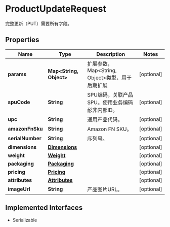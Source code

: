 

# ProductUpdateRequest

完整更新（PUT）需要所有字段。

## Properties

| Name | Type | Description | Notes |
|------------ | ------------- | ------------- | -------------|
|**params** | **Map&lt;String, Object&gt;** | 扩展参数，Map&lt;String, Object&gt;类型，用于后期扩展 |  [optional] |
|**spuCode** | **String** | SPU编码，关联产品SPU。使用业务编码耏非内部ID。 |  [optional] |
|**upc** | **String** | 通用产品代码。 |  [optional] |
|**amazonFnSku** | **String** | Amazon FN SKU。 |  [optional] |
|**serialNumber** | **String** | 序列号。 |  [optional] |
|**dimensions** | [**Dimensions**](Dimensions.md) |  |  [optional] |
|**weight** | [**Weight**](Weight.md) |  |  [optional] |
|**packaging** | [**Packaging**](Packaging.md) |  |  [optional] |
|**pricing** | [**Pricing**](Pricing.md) |  |  [optional] |
|**attributes** | [**Attributes**](Attributes.md) |  |  [optional] |
|**imageUrl** | **String** | 产品图片URL。 |  [optional] |


## Implemented Interfaces

* Serializable


